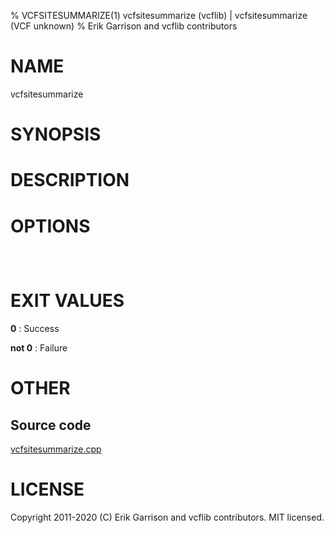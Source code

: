 % VCFSITESUMMARIZE(1) vcfsitesummarize (vcflib) | vcfsitesummarize (VCF unknown)
% Erik Garrison and vcflib contributors

# NAME

vcfsitesummarize

# SYNOPSIS



# DESCRIPTION



# OPTIONS

```



```

# EXIT VALUES

**0**
: Success

**not 0**
: Failure

# OTHER

## Source code

[vcfsitesummarize.cpp](https://github.com/vcflib/vcflib/blob/master/src/vcfsitesummarize.cpp)

# LICENSE

Copyright 2011-2020 (C) Erik Garrison and vcflib contributors. MIT licensed.

<!--
  Created with ./scripts/bin2md.rb scripts/bin2md-template.erb
-->
